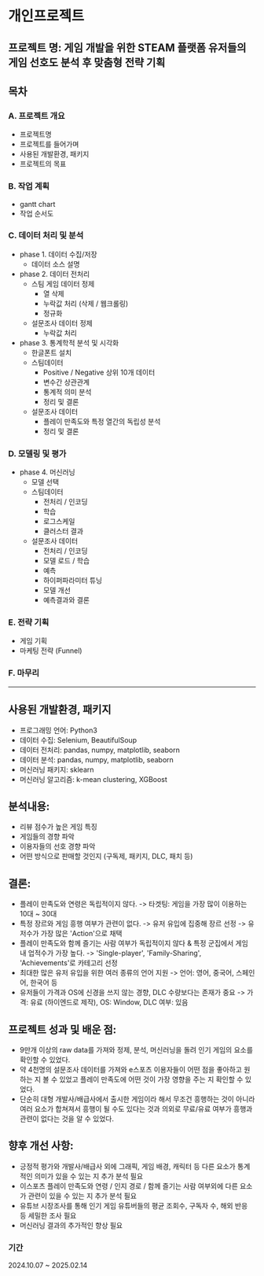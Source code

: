 # 개인프로젝트

## 프로젝트 명: 게임 개발을 위한 STEAM 플랫폼 유저들의 게임 선호도 분석 후 맞춤형 전략 기획

## 목차
### A. 프로젝트 개요
  - 프로젝트명
  - 프로젝트를 들어가며
  - 사용된 개발환경, 패키지
  - 프로젝트의 목표

### B. 작업 계획
  - gantt chart
  - 작업 순서도

### C. 데이터 처리 및 분석
  - phase 1. 데이터 수집/저장
    - 데이터 소스 설명
  - phase 2. 데이터 전처리
    - 스팀 게임 데이터 정제
      - 열 삭제
      - 누락값 처리 (삭제 / 웹크롤링)
      - 정규화
    - 설문조사 데이터 정제
      - 누락값 처리
  - phase 3. 통계학적 분석 및 시각화
    - 한글폰트 설치
    - 스팀데이터
      - Positive / Negative 상위 10개 데이터
      - 변수간 상관관계
      - 통계적 의미 분석
      - 정리 및 결론
    - 설문조사 데이터
      - 플레이 만족도와 특정 열간의 독립성 분석
      - 정리 및 결론

### D. 모델링 및 평가
  - phase 4. 머신러닝
    - 모델 선택
    - 스팀데이터
      - 전처리 / 인코딩
      - 학습
      - 로그스케일
      - 클러스터 결과
    - 설문조사 데이터
      - 전처리 / 인코딩
      - 모델 로드 / 학습
      - 예측
      - 하이퍼파라미터 튜닝
      - 모델 개선
      - 예측결과와 결론

### E. 전략 기획
  - 게임 기획
  - 마케팅 전략 (Funnel)

### F. 마무리
-----------
## 사용된 개발환경, 패키지
- 프로그래밍 언어: Python3
- 데이터 수집: Selenium, BeautifulSoup
- 데이터 전처리: pandas, numpy, matplotlib, seaborn
- 데이터 분석: pandas, numpy, matplotlib, seaborn
- 머신러닝 패키지: sklearn
- 머신러닝 알고리즘: k-mean clustering, XGBoost

## 분석내용:
- 리뷰 점수가 높은 게임 특징
- 게임들의 경향 파악
- 이용자들의 선호 경향 파악
- 어떤 방식으로 판매할 것인지 (구독제, 패키지, DLC, 패치 등)

## 결론:
- 플레이 만족도와 연령은 독립적이지 않다. -> 타겟팅: 게임을 가장 많이 이용하는 10대 ~ 30대
- 특정 장르와 게임 흥행 여부가 관련이 없다. -> 유저 유입에 집중해 장르 선정 -> 유저수가 가장 많은 'Action'으로 채택
- 플레이 만족도와 함께 즐기는 사람 여부가 독립적이지 않다 & 특정 군집에서 게임 내 업적수가 가장 높다. -> 'Single-player', 'Family-Sharing', 'Achievements'로 카테고리 선정
- 최대한 많은 유저 유입을 위한 여러 종류의 언어 지원 -> 언어: 영어, 중국어, 스페인어, 한국어 등
- 유저들이 가격과 OS에 신경을 쓰지 않는 경향, DLC 수량보다는 존재가 중요 -> 가격: 유료 (하이엔드로 제작), OS: Window, DLC 여부: 있음

## 프로젝트 성과 및 배운 점:
- 9만개 이상의 raw data를 가져와 정제, 분석, 머신러닝을 돌려 인기 게임의 요소를 확인할 수 있었다.
- 약 4천명의 설문조사 데이터를 가져와 e스포츠 이용자들이 어떤 점을 좋아하고 원하는 지 볼 수 있었고 플레이 만족도에 어떤 것이 가장 영향을 주는 지 확인할 수 있었다.
- 단순히 대형 개발사/배급사에서 출시한 게임이라 해서 무조건 흥행하는 것이 아니라 여러 요소가 합쳐져서 흥행이 될 수도 있다는 것과 의외로 무료/유료 여부가 흥행과 관련이 없다는 것을 알 수 있었다.

## 향후 개선 사항:
- 긍정적 평가와 개발사/배급사 외에 그래픽, 게임 배경, 캐릭터 등 다른 요소가 통계적인 의미가 있을 수 있는 지 추가 분석 필요
- 이스포츠 플레이 만족도와 연령 / 인지 경로 / 함께 즐기는 사람 여부외에 다른 요소가 관련이 있을 수 있는 지 추가 분석 필요
- 유튜브 시장조사를 통해 인기 게임 유튜버들의 평균 조회수, 구독자 수, 해외 반응 등 세밀한 조사 필요
- 머신러닝 결과의 추가적인 향상 필요

### 기간
2024.10.07 ~ 2025.02.14
